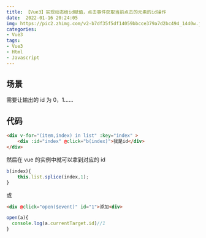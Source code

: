 ```yaml
---
title: 【Vue3】实现动态给id赋值，点击事件获取当前点击的元素的id操作
date:  2022-01-16 20:24:05
img: https://pic2.zhimg.com/v2-b7df35f5df14059bbcce379a7d2bc494_1440w.jpg?source=172ae18b
categories: 
- Vue3
tags:
- Vue3
- Html
- Javascript
---
```


## 场景
需要让输出的 id 为 0，1……

## 代码

```html
<div v-for="(item,index) in list" :key="index" >
	<div :id="index" @click="b(index)">我是id</div>
</div>
```
然后在 vue 的实例中就可以拿到对应的 id

```javascript
b(index){
    this.list.splice(index,1);
}
```

或

```html
<div @click="open($event)" id="1">添加<div>
```

```javascript
open(a){
  console.log(a.currentTarget.id)//1
}
```
